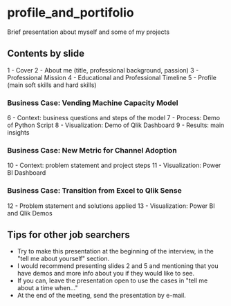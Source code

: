 # profile_and_portifolio
Brief presentation about myself and some of my projects

## Contents by slide
1 - Cover
2 - About me (title, professional background, passion)
3 - Professional Mission
4 - Educational and Professional Timeline
5 - Profile (main soft skills and hard skills)
### Business Case: Vending Machine Capacity Model
6 - Context: business questions and steps of the model
7 - Process: Demo of Python Script
8 - Visualization: Demo of Qlik Dashboard
9 - Results: main insights
### Business Case: New Metric for Channel Adoption
10 - Context: problem statement and project steps
11 - Visualization: Power BI Dashboard
### Business Case: Transition from Excel to Qlik Sense
12 - Problem statement and solutions applied
13 - Visualization: Power BI and Qlik Demos

## Tips for other job searchers
 - Try to make this presentation at the beginning of the interview, in the "tell me about yourself" section. 
 - I would recommend presenting slides 2 and 5 and mentioning that you have demos and more info about you if they would like to see.
 - If you can, leave the presentation open to use the cases in "tell me about a time when..."
 - At the end of the meeting, send the presentation by e-mail.
